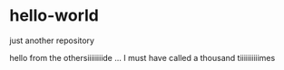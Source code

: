 # hello-world
just another repository

hello from the othersiiiiiiiide ...
I must have called a thousand tiiiiiiiiiimes
